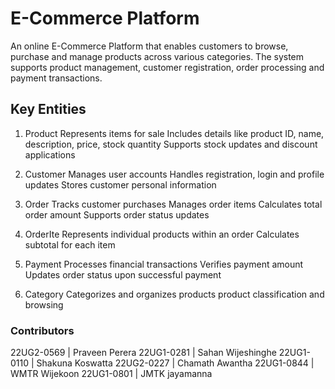 # E-Commerce Platform

An online E-Commerce Platform that enables customers to browse, purchase and manage products across various categories. The system supports product management, customer registration, order processing and payment transactions.

## Key Entities

1. Product
   Represents items for sale
   Includes details like product ID, name, description, price, stock quantity
   Supports stock updates and discount applications

2. Customer
   Manages user accounts
   Handles registration, login and profile updates
   Stores customer personal information

3. Order
   Tracks customer purchases
   Manages order items
   Calculates total order amount
   Supports order status updates

4. OrderIte
   Represents individual products within an order
   Calculates subtotal for each item

5. Payment
   Processes financial transactions
   Verifies payment amount
   Updates order status upon successful payment

6. Category
   Categorizes and organizes products
   product classification and browsing

### Contributors

22UG2-0569 | Praveen Perera
22UG1-0281 | Sahan Wijeshinghe
22UG1-0110 | Shakuna Koswatta
22UG2-0227 | Chamath Awantha
22UG1-0844 | WMTR Wijekoon
22UG1-0801 | JMTK jayamanna
